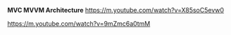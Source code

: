 **MVC MVVM Architecture**
https://m.youtube.com/watch?v=X85soC5evw0

https://m.youtube.com/watch?v=9mZmc6a0tmM

